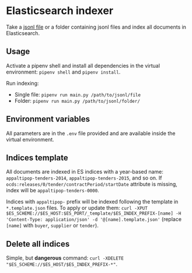 # Elasticsearch indexer

Take a [jsonl file](http://jsonlines.org/) or a folder containing jsonl files and index all documents in Elasticsearch.

## Usage

Activate a pipenv shell and install all dependencies in the virtual environment: `pipenv shell` and `pipenv install`.

Run indexing:

- Single file: `pipenv run main.py /path/to/jsonl/file`
- Folder: `pipenv run main.py /path/to/jsonl/folder/`

## Environment variables

All parameters are in the `.env` file provided and are available inside the virtual environment.

## Indices template

All documents are indexed in ES indices with a year-based name: `appaltipop-tenders-2014`, `appaltipop-tenders-2015`, and so on. If `ocds:releases/0/tender/contractPeriod/startDate` attribute is missing, index will be `appaltipop-tenders-0000`.

Indices with `appaltipop-` prefix will be indexed following the template in `*.template.json` files. To apply or update them: `curl -XPUT $ES_SCHEME://$ES_HOST:$ES_PORT/_template/$ES_INDEX_PREFIX-[name] -H 'Content-Type: application/json' -d '@[name].template.json'` (replace `[name]` with `buyer`, `supplier` or `tender`).

## Delete all indices

Simple, but **dangerous** command: `curl -XDELETE "$ES_SCHEME://$ES_HOST/$ES_INDEX_PREFIX-*"`.
